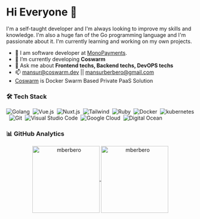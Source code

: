 # Hi Everyone :wave:
I'm a self-taught developer and I'm always looking to improve my skills and knowledge.
I'm also a huge fan of the Go programming language and I'm passionate about it. I'm currently learning and working on my own projects.

- :dart: I am software developer at [MonoPayments](https://github.com/monopayments). 
- 🔭  I’m currently developing **Coswarm**
- 💬  Ask me about **Frontend techs, Backend techs, DevOPS techs**
- 📫  mansur@coswarm.dev || mansurberbero@gmail.com
- [Coswarm](https://coswarm.dev)  is Docker Swarm Based Private PaaS Solution


### 🛠 Tech Stack
![Golang](https://img.shields.io/badge/Go-05122A?style=flat&logo=Go)&nbsp;
![Vue.js](https://img.shields.io/badge/Vue.js-05122A?style=flat&logo=Vue.js)&nbsp;
![Nuxt.js](https://img.shields.io/badge/Nuxt.js-05122A?style=flat&logo=Nuxt.js)&nbsp;
![Tailwind](https://img.shields.io/badge/Tailwind-05122A?style=flat&logo=TailwindCSS)&nbsp;
![Ruby](https://img.shields.io/badge/Ruby-05122A?style=flat&logo=Ruby&logoColor=f8766d)&nbsp;
![Docker](https://img.shields.io/badge/Docker-05122A?style=flat&logo=docker)&nbsp;
![kubernetes](https://img.shields.io/badge/kubernetes-05122A.svg?style=flat&logo=kubernetes)&nbsp;
![Git](https://img.shields.io/badge/-Git-05122A?style=flat&logo=git)&nbsp;
![Visual Studio Code](https://img.shields.io/badge/-Visual%20Studio%20Code-05122A?style=flat&logo=visual-studio-code&logoColor=007ACC)&nbsp;
![Google Cloud](https://img.shields.io/badge/Google_Cloud-05122A?style=flat&logo=google-cloud&logoColor=007ACC)&nbsp;
![Digital Ocean](https://img.shields.io/badge/Digital_Ocean-05122A?style=flat&logo=DigitalOcean&logoColor=007ACC)&nbsp;



### 📊 GitHub Analytics

<p align="center">
<a href="https://github.com/mberbero">
  <img height="180em" align="center" src="https://github-readme-stats.vercel.app/api?username=mberbero&show_icons=true&locale=en&theme=algolia&include_all_commits=true&count_private=true" alt="mberbero"/>
  <img height="180em" align="center" src="https://github-readme-stats.vercel.app/api/top-langs?username=mberbero&show_icons=true&locale=en&layout=compact&langs_count=8&theme=algolia" alt="mberbero"/>
</a>
</p>



